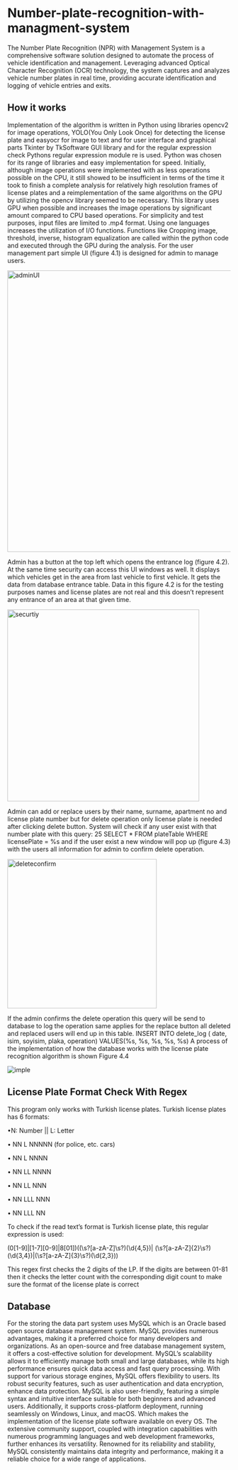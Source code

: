 # Number-plate-recognition-with-managment-system

The Number Plate Recognition (NPR) with Management System is a comprehensive software solution designed to automate the process of vehicle identification and management. Leveraging advanced Optical Character Recognition (OCR) technology, the system captures and analyzes vehicle number plates in real time, providing accurate identification and logging of vehicle entries and exits.


## How it works

Implementation of the algorithm is written in Python using libraries opencv2 for image
operations, YOLO(You Only Look Once) for detecting the license plate and easyocr
for image to text and for user interface and graphical parts Tkinter by TkSoftware GUI
library and for the regular expression check Pythons regular expression module re  is
used. Python was chosen for its range of libraries and easy implementation for speed. Initially, although image operations were implemented with as less operations possible on the
CPU, it still showed to be insufficient in terms of the time it took to finish a complete analysis for relatively high resolution frames of license plates and a reimplementation of the same
algorithms on the GPU by utilizing the opencv library seemed to be necessary. This
library uses GPU when possible and increases the image operations by significant amount
compared to CPU based operations. For simplicity and test purposes, input files are limited
to .mp4 format.
Using one languages increases the utilization of I/O functions. Functions like Cropping
image, threshold, inverse, histogram equalization are called within the python code and executed through the GPU during the analysis.
For the user management part simple UI (figure 4.1) is designed for admin to manage
users.


<img width="635" alt="adminUI" src="https://github.com/user-attachments/assets/88346cfd-b3cf-4d9c-85e6-5d0a1e45c2b7">

Admin has a button at the top left which opens the entrance log (figure 4.2). At the same
time security can access this UI windows as well. It displays which vehicles get in the area
from last vehicle to first vehicle. It gets the data from database entrance table. Data in this
figure 4.2 is for the testing purposes names and license plates are not real and this doesn’t
represent any entrance of an area at that given time.


<img width="433" alt="securtiy" src="https://github.com/user-attachments/assets/a608a78e-a26c-439a-a824-e1dfba13c260">

Admin can add or replace users by their name, surname, apartment no and license plate
number but for delete operation only license plate is needed after clicking delete button.
System will check if any user exist with that number plate with this query:
25
SELECT * FROM plateTable WHERE licensePlate = %s
and if the user exist a new window will pop up (figure 4.3) with the users all information
for admin to confirm delete operation.

<img width="337" alt="deleteconfirm" src="https://github.com/user-attachments/assets/4b2678bf-0642-47fc-b3e7-37db93020069">

If the admin confirms the delete operation this query will be send to database to log the
operation same applies for the replace button all deleted and replaced users will end up in
this table.
INSERT INTO delete_log ( date, isim, soyisim, plaka, operation)
VALUES(%s, %s, %s, %s, %s)
A process of the implementation of how the database works with the license plate recognition algorithm is shown Figure 4.4

![imple](https://github.com/user-attachments/assets/fbe59c8f-2b3a-48f6-8543-c71495bc270c)

## License Plate Format Check With Regex
This program only works with Turkish license plates. Turkish license plates has 6 formats:

•N: Number || L: Letter

• NN L NNNNN (for police, etc. cars)

• NN L NNNN

• NN LL NNNN

• NN LL NNN

• NN LLL NNN

• NN LLL NN

To check if the read text’s format is Turkish license plate, this regular expression is used:

(0[1-9]|[1-7][0-9]|8[01])((\s?[a-zA-Z]\s?)(\d{4,5})|
(\s?[a-zA-Z]{2}\s?)(\d{3,4})|(\s?[a-zA-Z]{3}\s?)(\d{2,3}))

This regex first checks the 2 digits of the LP. If the digits are between 01-81 then it checks the
letter count with the corresponding digit count to make sure the format of the license plate is
correct

##  Database
For the storing the data part system uses MySQL which is an Oracle based open source
database management system.
MySQL provides numerous advantages, making it a preferred choice for many developers and organizations. As an open-source and free database management system, it offers a
cost-effective solution for development. MySQL’s scalability allows it to efficiently manage
both small and large databases, while its high performance ensures quick data access and
fast query processing. With support for various storage engines, MySQL offers flexibility to
users. Its robust security features, such as user authentication and data encryption, enhance
data protection. MySQL is also user-friendly, featuring a simple syntax and intuitive interface suitable for both beginners and advanced users. Additionally, it supports cross-platform
deployment, running seamlessly on Windows, Linux, and macOS. Which makes the implementation of the license plate software available on every OS. The extensive community
support, coupled with integration capabilities with numerous programming languages and
web development frameworks, further enhances its versatility. Renowned for its reliability and stability, MySQL consistently maintains data integrity and performance, making it a
reliable choice for a wide range of applications.


